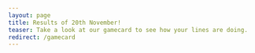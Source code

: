 ```yaml
---
layout: page
title: Results of 20th November!
teaser: Take a look at our gamecard to see how your lines are doing.
redirect: /gamecard
---
```

